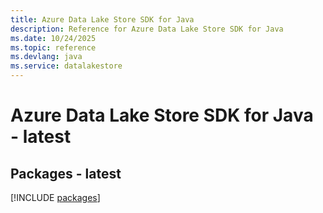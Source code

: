 ```yaml
---
title: Azure Data Lake Store SDK for Java
description: Reference for Azure Data Lake Store SDK for Java
ms.date: 10/24/2025
ms.topic: reference
ms.devlang: java
ms.service: datalakestore
---
```

# Azure Data Lake Store SDK for Java - latest
## Packages - latest
[!INCLUDE [packages](data-lake-store-index.md)]
